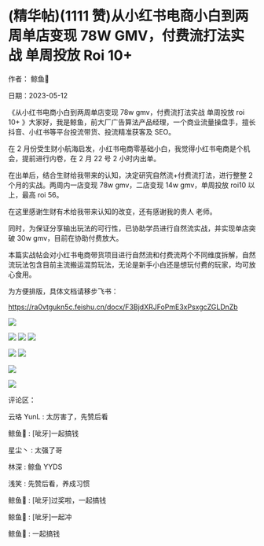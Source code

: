
# (精华帖)(1111 赞)从小红书电商小白到两周单店变现 78W GMV，付费流打法实战 单周投放 Roi 10+

作者：  鲸鱼🐳

日期：2023-05-12

《从小红书电商小白到两周单店变现 78w gmv，付费流打法实战  单周投放 roi 10+ 》大家好，我是鲸鱼，前大厂广告算法产品经理，一个商业流量操盘手，擅长抖音、小红书等平台投流带货、投流精准获客及 SEO。

在 2 月份受生财小航海启发，小红书电商零基础小白，我觉得小红书电商是个机会，提前进行内卷，在 2 月 22 号 2 小时内出单。

在出单后，结合生财给我带来的认知，决定研究自然流+付费流打法，进行整整 2 个月的实战。两周内一店变现 78w gmv，二店变现 14w gmv，单周投放 roi10 以上，最高 roi 56。

在这里感谢生财有术给我带来认知的改变，还有感谢我的贵人  老师。

 

 

同时，为保证分享输出玩法的可行性，已协助学员进行自然流实战，并实现单店突破 30w gmv，目前在协助付费放大。

本篇实战帖会对小红书电商带货项目进行自然流和付费流两个不同维度拆解，自然流玩法包含目前主流搬运混剪玩法，无论是新手小白还是想玩付费的玩家，均可放心食用。

为方便排版，具体文档请移步飞书：

https://ra0vtgukn5c.feishu.cn/docx/F3BjdXRJFoPmE3xPsxgcZGLDnZb

![](img/xhs-baokuan_0352.png)

 

 

![](img/xhs-baokuan_0357.png) ![](img/xhs-baokuan_0358.png) ![](img/xhs-baokuan_0359.png)

 

 

![](img/xhs-baokuan_0364.png) ![](img/xhs-baokuan_0365.png)

 

 

![](img/xhs-baokuan_0370.png)

 

 

![](img/xhs-baokuan_0375.png)

评论区：

云珞 YunL : 太厉害了，先赞后看

鲸鱼🐳 : [呲牙]一起搞钱

星尘丶 : 太强了哥

林深 : 鲸鱼 YYDS

浅笑 : 先赞后看，养成习惯

鲸鱼🐳 : [呲牙]过奖啦，一起搞钱

鲸鱼🐳 : [呲牙]一起冲

鲸鱼🐳 : 一起搞钱
